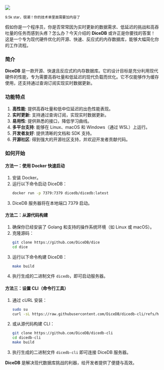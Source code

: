 <img src="/assets/image/250328-dice.png"/>

<small>9.5k star，很潮！你的技术单里面需要加内容了</small>

假如你是一个程序员，你是否常常因为实时更新的数据需求、低延迟的挑战和高吞吐量的任务而感到头疼？怎么办？今天介绍的 **DiceDB** 或许正是你要找的答案！这是一个专为现代硬件优化的开源、快速、反应式的内存数据库，能够大幅简化你的工作流程。

### 简介
**DiceDB** 是一款开源、快速且反应式的内存数据库。它的设计目标是充分利用现代硬件的性能，专为需要高吞吐量和低延迟的现代负载而优化。它不仅能够作为缓存使用，还支持通过查询订阅实现实时数据更新。

### 功能特点
1. **高性能**: 提供高吞吐量和低中位延迟的出色性能表现。
2. **实时更新**: 支持通过查询订阅，实现实时数据更新。
3. **易用性**: 提供熟悉的接口，降低学习曲线。
4. **多平台支持**: 能够在 Linux、macOS 和 Windows（通过 WSL）上运行。
5. **开发者友好**: 提供清晰的文档和 SDK 支持。
6. **开源社区**: 得到强大的开源社区支持，并欢迎开发者贡献代码。

### 如何开始
#### 方法一：使用 Docker 快速启动
1. 安装 Docker。
2. 运行以下命令启动 DiceDB：
   ```bash
   docker run -p 7379:7379 dicedb/dicedb:latest
   ```
3. DiceDB 服务器将在本地端口 7379 启动。

#### 方法二：从源代码构建
1. 确保你已经安装了 Golang 和支持的操作系统环境（如 Linux 或 macOS）。
2. 克隆源码：
   ```bash
   git clone https://github.com/DiceDB/dice
   cd dice
   ```
3. 运行以下命令构建 DiceDB：
   ```bash
   make build
   ```
4. 执行生成的二进制文件 `dicedb`，即可启动服务器。

#### 方法三：设置 CLI（命令行工具）
1. 通过 cURL 安装：
   ```bash
   sudo su
   curl -sL https://raw.githubusercontent.com/DiceDB/dicedb-cli/refs/heads/master/install.sh | sh
   ```
2. 或从源代码构建 CLI：
   ```bash
   git clone https://github.com/DiceDB/dicedb-cli
   cd dicedb-cli
   make build
   ```
3. 执行生成的二进制文件 `dicedb-cli` 即可连接 DiceDB 服务器。

**DiceDB** 是解决现代数据库挑战的利器，给开发者提供了便捷与高效。
